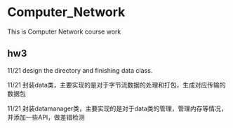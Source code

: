 # Computer_Network
This is Computer Network course work

## hw3

11/21   design the directory and finishing data class.

11/21   封装data类，主要实现的是对于字节流数据的处理和打包，生成对应传输的数据包

11/21   封装datamanager类，主要实现的是对于data类的管理，管理内存等情况，并添加一些API，做差错检测